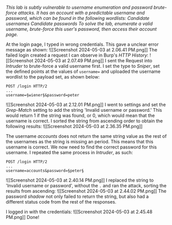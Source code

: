 *This lab is subtly vulnerable to username enumeration and password brute-force attacks. It has an account with a predictable username and password, which can be found in the following wordlists:
Candidate usernames
Candidate passwords
To solve the lab, enumerate a valid username, brute-force this user's password, then access their account page.*

At the login page, I typed in wrong credentials. This gave a unclear error message as shown: 
![[Screenshot 2024-05-03 at 2.06.41 PM.png]]
The failed login created a request I can observe in Burp's *HTTP History*:
![[Screenshot 2024-05-03 at 2.07.49 PM.png]]
I sent the Request into *Intruder* to brute-force a valid username first. I set the type to *Sniper*, set the defined points at the values of `username=` and uploaded the username wordlist to the payload set, as shown below: 
```Intruder
POST /login HTTP/2
...
username=§wiener§&password=peter
```
![[Screenshot 2024-05-03 at 2.12.01 PM.png]]
I went to settings and set the *Grep-Match* setting to add the string 'Invalid username or password.' This would return 1 if the string was found, or 0, which would mean that the username is correct. 
I sorted the string from ascending order to obtain the following results: 
![[Screenshot 2024-05-03 at 2.36.35 PM.png]]

The username *accounts* does not return the same string value as the rest of the usernames as the string is missing an period. This means that this username is correct. 
We now need to find the correct password for this username. 
I repeated the same process in *Intruder*, as such: 
```Intruder
POST /login HTTP/2
...
username=accounts&password=§peter§
```
![[Screenshot 2024-05-03 at 2.40.14 PM.png]]
I replaced the string to 'Invalid username or password', without the `.` and ran the attack,  sorting the results from ascending: 
![[Screenshot 2024-05-03 at 2.44.02 PM.png]]
The password *shadow* not only failed to return the string, but also had a different status code from the rest of the responses.

 I logged in with the credentials: 
 ![[Screenshot 2024-05-03 at 2.45.48 PM.png]]
Done!